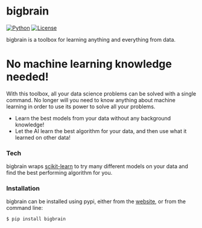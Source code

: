 # bigbrain
[![Python](https://img.shields.io/badge/python-3.7-blue.svg)]()
[![License](https://img.shields.io/badge/License-Apache%202.0-blue.svg)](https://opensource.org/licenses/Apache-2.0)

bigbrain is a toolbox for learning anything and everything from data.

# No machine learning knowledge needed!

With this toolbox, all your data science problems can be solved with a
single command. No longer will you need to know anything about machine
learning in order to use its power to solve all your problems.

  - Learn the best models from your data without any background knowledge!
  - Let the AI learn the best algorithm for your data, and then use what it learned on other data!

### Tech

bigbrain wraps [scikit-learn](https://github.com/scikit-learn/scikit-learn) to try many different models on your data and find the best performing algorithm for you.

### Installation

bigbrain can be installed using pypi, either from the [website](https://pypi.org/project/bigbrain), or from the command line:

```sh
$ pip install bigbrain
```
